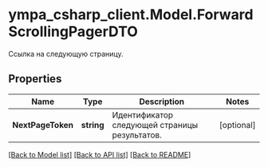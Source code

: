 # ympa_csharp_client.Model.ForwardScrollingPagerDTO
Ссылка на следующую страницу. 

## Properties

Name | Type | Description | Notes
------------ | ------------- | ------------- | -------------
**NextPageToken** | **string** | Идентификатор следующей страницы результатов. | [optional] 

[[Back to Model list]](../README.md#documentation-for-models) [[Back to API list]](../README.md#documentation-for-api-endpoints) [[Back to README]](../README.md)

